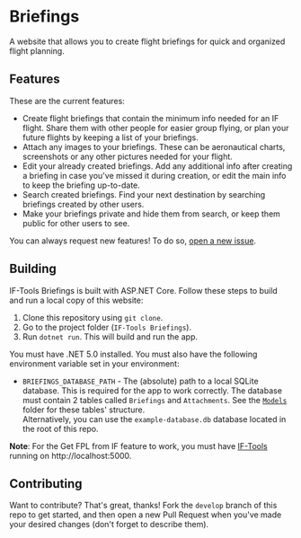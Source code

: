# Briefings
A website that allows you to create flight briefings for quick and organized flight planning.

## Features
These are the current features:
- Create flight briefings that contain the minimum info needed for an IF flight. Share them with other people for easier group flying, or plan your future flights by keeping a list of your briefings.
- Attach any images to your briefings. These can be aeronautical charts, screenshots or any other pictures needed for your flight.
- Edit your already created briefings. Add any additional info after creating a briefing in case you've missed it during creation, or edit the main info to keep the briefing up-to-date.
- Search created briefings. Find your next destination by searching briefings created by other users.
- Make your briefings private and hide them from search, or keep them public for other users to see.

You can always request new features! To do so, [open a new issue](https://github.com/if-tools/Briefings/issues/new?assignees=&labels=enhancement&template=feature_request.md).

## Building
IF-Tools Briefings is built with ASP.NET Core. Follow these steps to build and run a local copy of this website:

1. Clone this repository using `git clone`.
2. Go to the project folder (`IF-Tools Briefings`).
3. Run `dotnet run`. This will build and run the app.

You must have .NET 5.0 installed. You must also have the following environment variable set in your environment:
- `BRIEFINGS_DATABASE_PATH` - The (absolute) path to a local SQLite database. This is required for the app to work correctly. The database must contain 2 tables called `Briefings` and `Attachments`. See the [`Models`](https://github.com/if-tools/Briefings/tree/develop/IF-Tools%20Briefings/Data/Models) folder for these tables' structure.  
Alternatively, you can use the `example-database.db` database located in the root of this repo.

**Note**: For the Get FPL from IF feature to work, you must have [IF-Tools](https://github.com/if-tools/IF-Tools) running on http://localhost:5000.

## Contributing
Want to contribute? That's great, thanks! Fork the `develop` branch of this repo to get started, and then open a new Pull Request when you've made your desired changes (don't forget to describe them).
